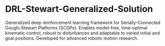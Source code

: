 # DRL-Stewart-Generalized-Solution
Generalized deep reinforcement learning framework for Serially-Connected Gough–Stewart Platforms (SCGPs). Enables model-free, time-optimal kinematic control, robust to disturbances and adaptable to varied initial and goal positions. Developed for advanced robotic motion research.
